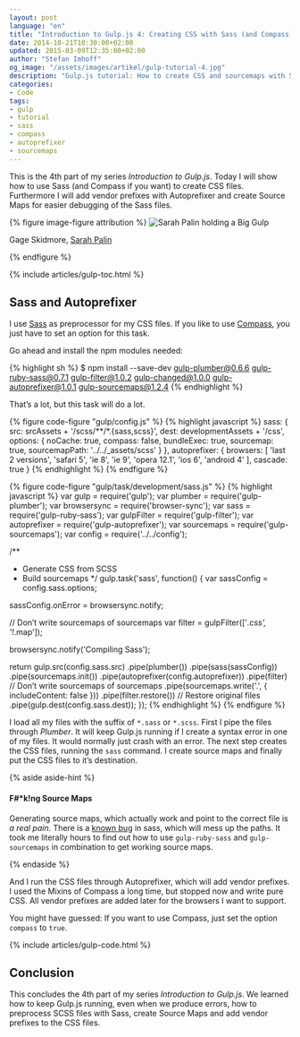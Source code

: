 ```yaml
---
layout: post
language: "en"
title: "Introduction to Gulp.js 4: Creating CSS with Sass (and Compass)"
date: 2014-10-21T10:30:00+02:00
updated: 2015-03-09T12:35:00+02:00
author: "Stefan Imhoff"
og_image: "/assets/images/artikel/gulp-tutorial-4.jpg"
description: "Gulp.js tutorial: How to create CSS and sourcemaps with Sass and Compass"
categories:
- Code
tags:
- gulp
- tutorial
- sass
- compass
- autoprefixer
- sourcemaps
---
```


This is the 4th part of my series *Introduction to Gulp.js*. Today I will show how to use Sass (and Compass if you want) to create CSS files. Furthermore I will add vendor prefixes with Autoprefixer and create Source Maps for easier debugging of the Sass files.

{% figure image-figure attribution %}
<img src="/assets/images/artikel/gulp-tutorial-4.jpg" alt="Sarah Palin holding a Big Gulp">
<p class="attribution-text"><i class="icon-cc"></i> Gage Skidmore, <a href="https://www.flickr.com/photos/gageskidmore/8571336210">Sarah Palin</a></p>
{% endfigure %}

{% include articles/gulp-toc.html %}

## Sass and Autoprefixer
I use [Sass](http://sass-lang.com/) as preprocessor for my CSS files. If you like to use [Compass](http://compass-style.org/), you just have to set an option for this task.

Go ahead and install the npm modules needed:


{% highlight sh %}
$ npm install --save-dev gulp-plumber@0.6.6 gulp-ruby-sass@0.7.1 gulp-filter@1.0.2 gulp-changed@1.0.0 gulp-autoprefixer@1.0.1 gulp-sourcemaps@1.2.4
{% endhighlight %}

That’s a lot, but this task will do a lot.

{% figure code-figure "gulp/config.js" %}
{% highlight javascript %}
sass: {
  src:  srcAssets + '/scss/**/*.{sass,scss}',
  dest: developmentAssets + '/css',
  options: {
    noCache: true,
    compass: false,
    bundleExec: true,
    sourcemap: true,
    sourcemapPath: '../../_assets/scss'
  }
},
autoprefixer: {
  browsers: [
    'last 2 versions',
    'safari 5',
    'ie 8',
    'ie 9',
    'opera 12.1',
    'ios 6',
    'android 4'
  ],
  cascade: true
}
{% endhighlight %}
{% endfigure %}

{% figure code-figure "gulp/task/development/sass.js" %}
{% highlight javascript %}
var gulp         = require('gulp');
var plumber      = require('gulp-plumber');
var browsersync  = require('browser-sync');
var sass         = require('gulp-ruby-sass');
var gulpFilter   = require('gulp-filter');
var autoprefixer = require('gulp-autoprefixer');
var sourcemaps   = require('gulp-sourcemaps');
var config       = require('../../config');

/**
 * Generate CSS from SCSS
 * Build sourcemaps
 */
gulp.task('sass', function() {
  var sassConfig = config.sass.options;

  sassConfig.onError = browsersync.notify;

  // Don’t write sourcemaps of sourcemaps
  var filter = gulpFilter(['*.css', '!*.map']);

  browsersync.notify('Compiling Sass');

  return gulp.src(config.sass.src)
    .pipe(plumber())
    .pipe(sass(sassConfig))
    .pipe(sourcemaps.init())
    .pipe(autoprefixer(config.autoprefixer))
    .pipe(filter) // Don’t write sourcemaps of sourcemaps
    .pipe(sourcemaps.write('.', { includeContent: false }))
    .pipe(filter.restore()) // Restore original files
    .pipe(gulp.dest(config.sass.dest));
});
{% endhighlight %}
{% endfigure %}

I load all my files with the suffix of `*.sass` or `*.scss`. First I pipe the files through *Plumber*. It will keep Gulp.js running if I create a syntax error in one of my files. It would normally just crash with an error. The next step creates the CSS files, running the `sass` command. I create source maps and finally put the CSS files to it’s destination.

{% aside aside-hint %}
<h4>F#*k!ng Source Maps</h4>
<p>Generating source maps, which actually work and point to the correct file is <em>a real pain</em>. There is a <a href="https://github.com/sindresorhus/gulp-ruby-sass/issues/17">known bug</a> in sass, which will mess up the paths. It took me literally hours to find out how to use <code>gulp-ruby-sass</code> and <code>gulp-sourcemaps</code> in combination to get working source maps.</p>
{% endaside %}

And I run the CSS files through Autoprefixer, which will add vendor prefixes. I used the Mixins of Compass a long time, but stopped now and write pure CSS. All vendor prefixes are added later for the browsers I want to support.

You might have guessed: If you want to use Compass, just set the option `compass` to `true`.

{% include articles/gulp-code.html %}

## Conclusion
This concludes the 4th part of my series *Introduction to Gulp.js*. We learned how to keep Gulp.js running, even when we produce errors, how to preprocess SCSS files with Sass, create Source Maps and add vendor prefixes to the CSS files.
